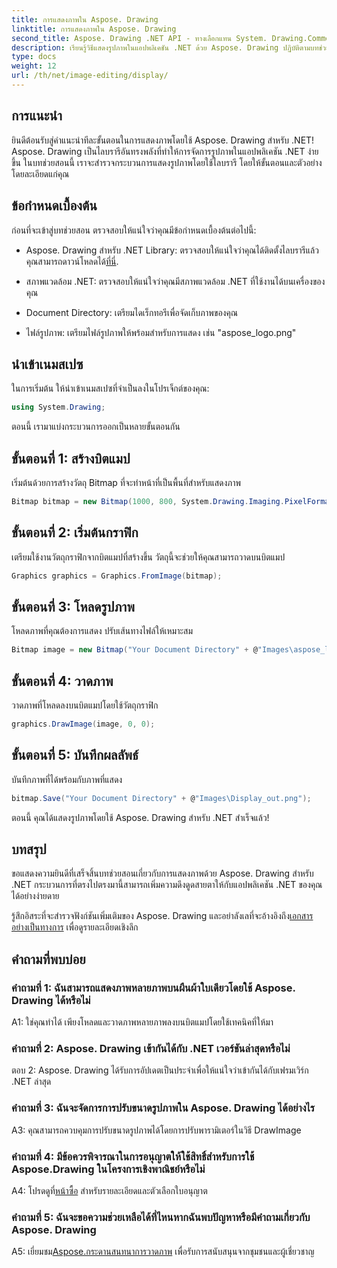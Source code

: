 ```yaml
---
title: การแสดงภาพใน Aspose. Drawing
linktitle: การแสดงภาพใน Aspose. Drawing
second_title: Aspose. Drawing .NET API - ทางเลือกแทน System. Drawing.Common
description: เรียนรู้วิธีแสดงรูปภาพในแอปพลิเคชัน .NET ด้วย Aspose. Drawing ปฏิบัติตามบทช่วยสอนของเราสำหรับขั้นตอนง่ายๆ และปรับปรุงเนื้อหาภาพของคุณ
type: docs
weight: 12
url: /th/net/image-editing/display/
---
```

## การแนะนำ

ยินดีต้อนรับสู่คำแนะนำทีละขั้นตอนในการแสดงภาพโดยใช้ Aspose. Drawing สำหรับ .NET! Aspose. Drawing เป็นไลบรารีอันทรงพลังที่ทำให้การจัดการรูปภาพในแอปพลิเคชัน .NET ง่ายขึ้น ในบทช่วยสอนนี้ เราจะสำรวจกระบวนการแสดงรูปภาพโดยใช้ไลบรารี โดยให้ขั้นตอนและตัวอย่างโดยละเอียดแก่คุณ

## ข้อกำหนดเบื้องต้น

ก่อนที่จะเข้าสู่บทช่วยสอน ตรวจสอบให้แน่ใจว่าคุณมีข้อกำหนดเบื้องต้นต่อไปนี้:

-  Aspose. Drawing สำหรับ .NET Library: ตรวจสอบให้แน่ใจว่าคุณได้ติดตั้งไลบรารีแล้ว คุณสามารถดาวน์โหลดได้[ที่นี่](https://releases.aspose.com/drawing/net/).

- สภาพแวดล้อม .NET: ตรวจสอบให้แน่ใจว่าคุณมีสภาพแวดล้อม .NET ที่ใช้งานได้บนเครื่องของคุณ

- Document Directory: เตรียมไดเร็กทอรีเพื่อจัดเก็บภาพของคุณ

- ไฟล์รูปภาพ: เตรียมไฟล์รูปภาพให้พร้อมสำหรับการแสดง เช่น "aspose_logo.png"

## นำเข้าเนมสเปซ

ในการเริ่มต้น ให้นำเข้าเนมสเปซที่จำเป็นลงในโปรเจ็กต์ของคุณ:

```csharp
using System.Drawing;
```

ตอนนี้ เรามาแบ่งกระบวนการออกเป็นหลายขั้นตอนกัน

## ขั้นตอนที่ 1: สร้างบิตแมป

เริ่มต้นด้วยการสร้างวัตถุ Bitmap ที่จะทำหน้าที่เป็นพื้นที่สำหรับแสดงภาพ

```csharp
Bitmap bitmap = new Bitmap(1000, 800, System.Drawing.Imaging.PixelFormat.Format32bppPArgb);
```

## ขั้นตอนที่ 2: เริ่มต้นกราฟิก

เตรียมใช้งานวัตถุกราฟิกจากบิตแมปที่สร้างขึ้น วัตถุนี้จะช่วยให้คุณสามารถวาดบนบิตแมป

```csharp
Graphics graphics = Graphics.FromImage(bitmap);
```

## ขั้นตอนที่ 3: โหลดรูปภาพ

โหลดภาพที่คุณต้องการแสดง ปรับเส้นทางไฟล์ให้เหมาะสม

```csharp
Bitmap image = new Bitmap("Your Document Directory" + @"Images\aspose_logo.png");
```

## ขั้นตอนที่ 4: วาดภาพ

วาดภาพที่โหลดลงบนบิตแมปโดยใช้วัตถุกราฟิก

```csharp
graphics.DrawImage(image, 0, 0);
```

## ขั้นตอนที่ 5: บันทึกผลลัพธ์

บันทึกภาพที่ได้พร้อมกับภาพที่แสดง

```csharp
bitmap.Save("Your Document Directory" + @"Images\Display_out.png");
```

ตอนนี้ คุณได้แสดงรูปภาพโดยใช้ Aspose. Drawing สำหรับ .NET สำเร็จแล้ว!

## บทสรุป

ขอแสดงความยินดีที่เสร็จสิ้นบทช่วยสอนเกี่ยวกับการแสดงภาพด้วย Aspose. Drawing สำหรับ .NET กระบวนการที่ตรงไปตรงมานี้สามารถเพิ่มความดึงดูดสายตาให้กับแอปพลิเคชัน .NET ของคุณได้อย่างง่ายดาย

รู้สึกอิสระที่จะสำรวจฟังก์ชันเพิ่มเติมของ Aspose. Drawing และอย่าลังเลที่จะอ้างอิงถึง[เอกสารอย่างเป็นทางการ](https://reference.aspose.com/drawing/net/) เพื่อดูรายละเอียดเชิงลึก

## คำถามที่พบบ่อย

### คำถามที่ 1: ฉันสามารถแสดงภาพหลายภาพบนผืนผ้าใบเดียวโดยใช้ Aspose. Drawing ได้หรือไม่

A1: ใช่คุณทำได้ เพียงโหลดและวาดภาพหลายภาพลงบนบิตแมปโดยใช้เทคนิคที่ให้มา

### คำถามที่ 2: Aspose. Drawing เข้ากันได้กับ .NET เวอร์ชันล่าสุดหรือไม่

ตอบ 2: Aspose. Drawing ได้รับการอัปเดตเป็นประจำเพื่อให้แน่ใจว่าเข้ากันได้กับเฟรมเวิร์ก .NET ล่าสุด

### คำถามที่ 3: ฉันจะจัดการการปรับขนาดรูปภาพใน Aspose. Drawing ได้อย่างไร

A3: คุณสามารถควบคุมการปรับขนาดรูปภาพได้โดยการปรับพารามิเตอร์ในวิธี DrawImage

### คำถามที่ 4: มีข้อควรพิจารณาในการอนุญาตให้ใช้สิทธิ์สำหรับการใช้ Aspose.Drawing ในโครงการเชิงพาณิชย์หรือไม่

A4: โปรดดูที่[หน้าซื้อ](https://purchase.aspose.com/buy) สำหรับรายละเอียดและตัวเลือกใบอนุญาต

### คำถามที่ 5: ฉันจะขอความช่วยเหลือได้ที่ไหนหากฉันพบปัญหาหรือมีคำถามเกี่ยวกับ Aspose. Drawing

 A5: เยี่ยมชม[Aspose.กระดานสนทนาการวาดภาพ](https://forum.aspose.com/c/diagram/17) เพื่อรับการสนับสนุนจากชุมชนและผู้เชี่ยวชาญ